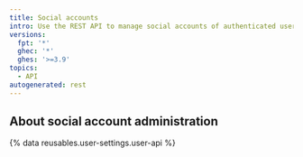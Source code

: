 ```yaml
---
title: Social accounts
intro: Use the REST API to manage social accounts of authenticated users.
versions:
  fpt: '*'
  ghec: '*'
  ghes: '>=3.9'
topics:
  - API
autogenerated: rest
---
```


## About social account administration

{% data reusables.user-settings.user-api %}

<!-- Content after this section is automatically generated -->
